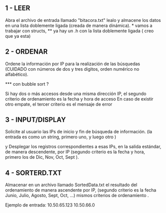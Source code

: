 
## 1 - LEER
Abra el archivo de entrada llamado "bitacora.txt" lealo y almacene los datos en una lista doblemente ligada (creada de manera dinámica). * vamos a trabajar con structs, ** ya hay un .h con la lista doblemente ligada ( creo que ya esta) 


## 2 - ORDENAR
Ordene la información por IP para la realización de las búsquedas (CUIDADO con números de dos y tres digitos, orden numérico no alfabético). 

*** con bubble sort ?
 
  Si hay dos o más accesos desde una misma dirección IP, el segundo criterio de ordenamiento es la fecha y hora de acceso
    En caso de existir otro empate, el tercer criterio es el mensaje de error


## 3 - INPUT/DISPLAY    
Solicite al usuario las IPs de inicio y fin de búsqueda de información. (la entrada es como un string, primero uno, <enter> y luego otro <enter>)

  y Desplegar los registros correspondientes a esas IPs, en la salida estándar, de manera descendente, por IP (segundo criterio es la fecha y hora, primero los de Dic, Nov, Oct, Sept ).


## 4 - SORTERD.TXT
Almacenar en un archivo llamado SortedData.txt el resultado del ordenamiento de manera ascendente por IP, (segundo criterio es la fecha Junio, Julio, Agosto, Sept, Oct, ...) mismos criterios de ordenamiento .



Ejemplo de entrada:
10.50.65.123
10.50.66.0

